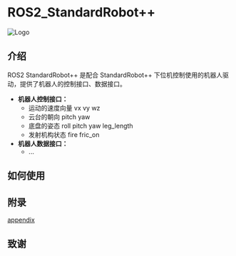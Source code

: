 # ROS2_StandardRobot++

![Logo]()

## 介绍

ROS2 StandardRobot++ 是配合 StandardRobot++ 下位机控制使用的机器人驱动，提供了机器人的控制接口、数据接口。

- **机器人控制接口：**
  - 运动的速度向量 vx vy wz
  - 云台的朝向 pitch yaw
  - 底盘的姿态 roll pitch yaw leg_length
  - 发射机构状态 fire fric_on
- **机器人数据接口：**
  - ...

## 如何使用

## 附录

[appendix](./doc/appendix.md)

## 致谢

